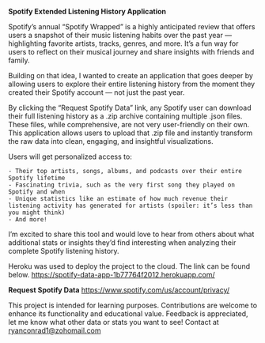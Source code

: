 **Spotify Extended Listening History Application**

Spotify’s annual “Spotify Wrapped” is a highly anticipated review that offers users a snapshot of their music listening habits over the past year — highlighting favorite artists, tracks, genres, and more. It’s a fun way for users to reflect on their musical journey and share insights with friends and family.

Building on that idea, I wanted to create an application that goes deeper by allowing users to explore their entire listening history from the moment they created their Spotify account — not just the past year.

By clicking the “Request Spotify Data” link, any Spotify user can download their full listening history as a .zip archive containing multiple .json files. These files, while comprehensive, are not very user-friendly on their own. This application allows users to upload that .zip file and instantly transform the raw data into clean, engaging, and insightful visualizations.

Users will get personalized access to:

    - Their top artists, songs, albums, and podcasts over their entire Spotify lifetime
    - Fascinating trivia, such as the very first song they played on Spotify and when
    - Unique statistics like an estimate of how much revenue their listening activity has generated for artists (spoiler: it’s less than you might think)
    - And more!

I’m excited to share this tool and would love to hear from others about what additional stats or insights they’d find interesting when analyzing their complete Spotify listening history.


Heroku was used to deploy the project to the cloud. The link can be found below.
https://spotify-data-app-1b77764f2012.herokuapp.com/

**Request Spotify Data**
https://www.spotify.com/us/account/privacy/


This project is intended for learning purposes. Contributions are welcome to enhance its functionality and educational value. Feedback is appreciated, let me know what other data or stats you want to see!
Contact at ryanconrad1@zohomail.com
